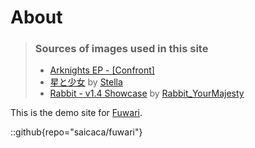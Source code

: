 # About

> ### Sources of images used in this site
> - [Arknights EP - [Confront]](https://www.youtube.com/watch?v=bu0x7pMiMIw)
> - [星と少女](https://www.pixiv.net/artworks/108916539) by [Stella](https://www.pixiv.net/users/93273965)
> - [Rabbit - v1.4 Showcase](https://civitai.com/posts/586908) by [Rabbit_YourMajesty](https://civitai.com/user/Rabbit_YourMajesty)


This is the demo site for [Fuwari](https://github.com/saicaca/fuwari).

::github{repo="saicaca/fuwari"}


